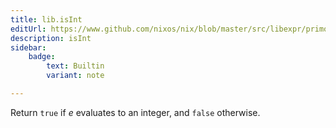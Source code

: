 ```yaml
---
title: lib.isInt
editUrl: https://www.github.com/nixos/nix/blob/master/src/libexpr/primops.cc
description: isInt
sidebar:
    badge: 
        text: Builtin
        variant: note

---
```


Return `true` if *e* evaluates to an integer, and `false` otherwise.
